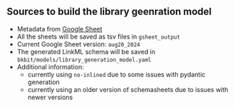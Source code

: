 ## Sources to build the library geenration model

- Metadata from [Google Sheet](https://docs.google.com/spreadsheets/d/11OcQz1Vk3ofny3Ql7wN-XlHkZwub-hojt-fO094SxiI/edit?usp=sharing)
- All the sheets will be saved as tsv files in `gsheet_output`
- Current Google Sheet version: `aug20_2024`
- The generated LinkML schema will be saved in `bkbit/models/library_generation_model.yaml`
- Additional information:
  - currently using `no-inlined` due to some issues with pydantic generation
  - currently using an older version of schemasheets due to issues with newer versions